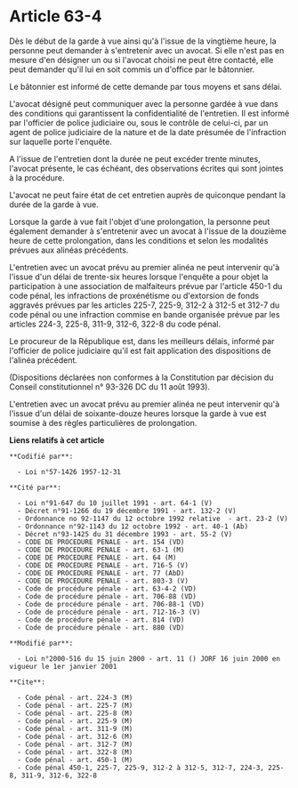 # Article 63-4

Dès le début de la garde à vue ainsi qu'à l'issue de la vingtième heure, la personne peut demander à s'entretenir avec un
avocat. Si elle n'est pas en mesure d'en désigner un ou si l'avocat choisi ne peut être contacté, elle peut demander qu'il
lui en soit commis un d'office par le bâtonnier.

Le bâtonnier est informé de cette demande par tous moyens et sans délai.

L'avocat désigné peut communiquer avec la personne gardée à vue dans des conditions qui garantissent la confidentialité de
l'entretien. Il est informé par l'officier de police judiciaire ou, sous le contrôle de celui-ci, par un agent de police
judiciaire de la nature et de la date présumée de l'infraction sur laquelle porte l'enquête.

A l'issue de l'entretien dont la durée ne peut excéder trente minutes, l'avocat présente, le cas échéant, des observations
écrites qui sont jointes à la procédure.

L'avocat ne peut faire état de cet entretien auprès de quiconque pendant la durée de la garde à vue.

Lorsque la garde à vue fait l'objet d'une prolongation, la personne peut également demander à s'entretenir avec un avocat à
l'issue de la douzième heure de cette prolongation, dans les conditions et selon les modalités prévues aux alinéas
précédents.

L'entretien avec un avocat prévu au premier alinéa ne peut intervenir qu'à l'issue d'un délai de trente-six heures lorsque
l'enquête a pour objet la participation à une association de malfaiteurs prévue par l'article 450-1 du code pénal, les
infractions de proxénétisme ou d'extorsion de fonds aggravés prévues par les articles 225-7, 225-9, 312-2 à 312-5 et 312-7 du
code pénal ou une infraction commise en bande organisée prévue par les articles 224-3, 225-8, 311-9, 312-6, 322-8 du code
pénal.

Le procureur de la République est, dans les meilleurs délais, informé par l'officier de police judiciaire qu'il est fait
application des dispositions de l'alinéa précédent.

(Dispositions déclarées non conformes à la Constitution par décision du Conseil constitutionnel n° 93-326 DC du 11 août
1993).

L'entretien avec un avocat prévu au premier alinéa ne peut intervenir qu'à l'issue d'un délai de soixante-douze heures
lorsque la garde à vue est soumise à des règles particulières de prolongation.

**Liens relatifs à cet article**

	**Codifié par**:

	  - Loi n°57-1426 1957-12-31

	**Cité par**:

	  - Loi n°91-647 du 10 juillet 1991 - art. 64-1 (V)
	  - Décret n°91-1266 du 19 décembre 1991 - art. 132-2 (V)
	  - Ordonnance no 92-1147 du 12 octobre 1992 relative  - art. 23-2 (V)
	  - Ordonnance n°92-1143 du 12 octobre 1992 - art. 40-1 (Ab)
	  - Décret n°93-1425 du 31 décembre 1993 - art. 55-2 (V)
	  - CODE DE PROCEDURE PENALE - art. 154 (VD)
	  - CODE DE PROCEDURE PENALE - art. 63-1 (M)
	  - CODE DE PROCEDURE PENALE - art. 64 (M)
	  - CODE DE PROCEDURE PENALE - art. 716-5 (V)
	  - CODE DE PROCEDURE PENALE - art. 77 (AbD)
	  - CODE DE PROCEDURE PENALE - art. 803-3 (V)
	  - Code de procédure pénale - art. 63-4-2 (VD)
	  - Code de procédure pénale - art. 706-88 (VD)
	  - Code de procédure pénale - art. 706-88-1 (VD)
	  - Code de procédure pénale - art. 712-16-3 (V)
	  - Code de procédure pénale - art. 814 (VD)
	  - Code de procédure pénale - art. 880 (VD)

	**Modifié par**:

	  - Loi n°2000-516 du 15 juin 2000 - art. 11 () JORF 16 juin 2000 en vigueur le 1er janvier 2001

	**Cite**:

	  - Code pénal - art. 224-3 (M)
	  - Code pénal - art. 225-7 (M)
	  - Code pénal - art. 225-8 (M)
	  - Code pénal - art. 225-9 (M)
	  - Code pénal - art. 311-9 (M)
	  - Code pénal - art. 312-6 (M)
	  - Code pénal - art. 312-7 (M)
	  - Code pénal - art. 322-8 (M)
	  - Code pénal - art. 450-1 (M)
	  - Code pénal 450-1, 225-7, 225-9, 312-2 à 312-5, 312-7, 224-3, 225-8, 311-9, 312-6, 322-8
